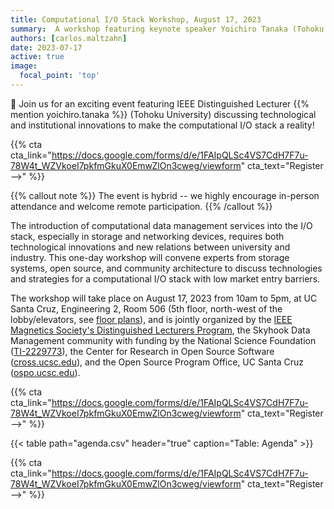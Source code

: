 ```yaml
---
title: Computational I/O Stack Workshop, August 17, 2023
summary:  A workshop featuring keynote speaker Yoichiro Tanaka (Tohoku University) that will take place from 10am to 3pm (PT), at UC Santa Cruz in the Engineering 2 Building, Room 506 (5th floor, north-west of the lobby/elevators, see [floor plans](https://facilities.soe.ucsc.edu/floor-plans)).
authors: [carlos.maltzahn]
date: 2023-07-17
active: true
image:
  focal_point: 'top'
---
```


👋 Join us for an exciting event featuring IEEE Distinguished Lecturer {{% mention yoichiro.tanaka %}} (Tohoku University) discussing technological and institutional innovations to make the computational I/O stack a reality!

{{% cta cta_link="https://docs.google.com/forms/d/e/1FAIpQLSc4VS7CdH7F7u-78W4t_WZVkoeI7pkfmGkuX0EmwZlOn3cweg/viewform" cta_text="Register -->" %}}

{{% callout note %}}
The event is hybrid -- we highly encourage in-person attendance and welcome remote participation.
{{% /callout %}}

The introduction of computational data management services into the I/O stack, especially in storage and networking devices, requires both technological innovations and new relations between university and industry. This one-day workshop will convene experts from storage systems, open source, and community architecture to discuss technologies and strategies for a computational I/O stack with low market entry barriers.

The workshop will take place on August 17, 2023 from 10am to 5pm, at UC Santa Cruz, Engineering 2, Room 506 (5th floor, north-west of the lobby/elevators, see [floor plans](https://facilities.soe.ucsc.edu/floor-plans)), and is jointly organized by the [IEEE Magnetics Society's Distinguished Lecturers Program][web-ieee-lecturers], the Skyhook Data Management community with funding by the National Science Foundation ([TI-2229773][web-nsf-award]), the Center for Research in Open Source Software ([cross.ucsc.edu][web-cross]), and the Open Source Program Office, UC Santa Cruz ([ospo.ucsc.edu][web-ospo]). 

{{% cta cta_link="https://docs.google.com/forms/d/e/1FAIpQLSc4VS7CdH7F7u-78W4t_WZVkoeI7pkfmGkuX0EmwZlOn3cweg/viewform" cta_text="Register -->" %}}

{{< table path="agenda.csv" header="true" caption="Table:  Agenda" >}}

{{% cta cta_link="https://docs.google.com/forms/d/e/1FAIpQLSc4VS7CdH7F7u-78W4t_WZVkoeI7pkfmGkuX0EmwZlOn3cweg/viewform" cta_text="Register -->" %}}

<!-- Resources -->
[web-ieee-lecturers]: https://ieeemagnetics.org/membership/educational-outreach/distinguished-lecturers
[web-nsf-award]:      https://www.nsf.gov/awardsearch/showAward?AWD_ID=2229773
[web-cross]:          https://cross.ucsc.edu
[web-ospo]:           https://ospo.ucsc.edu

